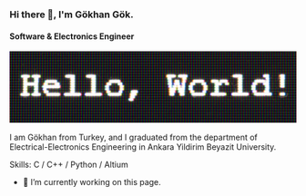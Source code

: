 ### Hi there 👋, I'm Gökhan Gök. 
#### Software & Electronics Engineer
![Software & Electronics Engineer](https://github.com/gokhanggok/gokahnggok/blob/main/hello-world-1080.jpg)

I am Gökhan from Turkey, and I graduated from the department of Electrical-Electronics Engineering in Ankara Yildirim Beyazit University. 

Skills: C / C++ / Python / Altium

- 🔭 I’m currently working on this page. 




